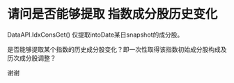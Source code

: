 # 请问是否能够提取 指数成分股历史变化

DataAPI.IdxConsGet() 仅提取intoDate某日snapshot的成分股。

是否能够提取某个指数的历史成分股变化？即一次性取得该指数初始成分股构成及历次成分股调整？

谢谢